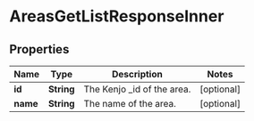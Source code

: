 

# AreasGetListResponseInner


## Properties

| Name | Type | Description | Notes |
|------------ | ------------- | ------------- | -------------|
|**id** | **String** | The Kenjo _id of the area. |  [optional] |
|**name** | **String** | The name of the area. |  [optional] |



